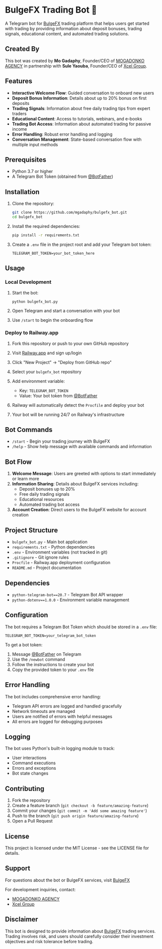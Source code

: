 # BulgeFX Trading Bot 🚀

A Telegram bot for [BulgeFX](https://bulgefx.com/) trading platform that helps users get started with trading by providing information about deposit bonuses, trading signals, educational content, and automated trading solutions.

## Created By

This bot was created by **Mo Gadaphy**, Founder/CEO of [MOGADONKO AGENCY](https://mogadonko.com/) in partnership with **Sule Yaouba**, Founder/CEO of [Xcel Group](https://xcelgroup.ltd/).

## Features

- **Interactive Welcome Flow**: Guided conversation to onboard new users
- **Deposit Bonus Information**: Details about up to 20% bonus on first deposits
- **Trading Signals**: Information about free daily trading tips from expert traders
- **Educational Content**: Access to tutorials, webinars, and e-books
- **Trading Bot Access**: Information about automated trading for passive income
- **Error Handling**: Robust error handling and logging
- **Conversation Management**: State-based conversation flow with multiple input methods

## Prerequisites

- Python 3.7 or higher
- A Telegram Bot Token (obtained from [@BotFather](https://t.me/botfather))

## Installation

1. Clone the repository:
   ```bash
   git clone https://github.com/mgadaphy/bulgefx_bot.git
   cd bulgefx_bot
   ```

2. Install the required dependencies:
   ```bash
   pip install -r requirements.txt
   ```

3. Create a `.env` file in the project root and add your Telegram bot token:
   ```
   TELEGRAM_BOT_TOKEN=your_bot_token_here
   ```

## Usage

### Local Development

1. Start the bot:
   ```bash
   python bulgefx_bot.py
   ```

2. Open Telegram and start a conversation with your bot

3. Use `/start` to begin the onboarding flow

### Deploy to Railway.app

1. Fork this repository or push to your own GitHub repository

2. Visit [Railway.app](https://railway.app/) and sign up/login

3. Click "New Project" → "Deploy from GitHub repo"

4. Select your `bulgefx_bot` repository

5. Add environment variable:
   - Key: `TELEGRAM_BOT_TOKEN`
   - Value: Your bot token from [@BotFather](https://t.me/botfather)

6. Railway will automatically detect the `Procfile` and deploy your bot

7. Your bot will be running 24/7 on Railway's infrastructure

## Bot Commands

- `/start` - Begin your trading journey with BulgeFX
- `/help` - Show help message with available commands and information

## Bot Flow

1. **Welcome Message**: Users are greeted with options to start immediately or learn more
2. **Information Sharing**: Details about BulgeFX services including:
   - Deposit bonuses up to 20%
   - Free daily trading signals
   - Educational resources
   - Automated trading bot access
3. **Account Creation**: Direct users to the BulgeFX website for account creation

## Project Structure

- `bulgefx_bot.py` - Main bot application
- `requirements.txt` - Python dependencies
- `.env` - Environment variables (not tracked in git)
- `.gitignore` - Git ignore rules
- `Procfile` - Railway.app deployment configuration
- `README.md` - Project documentation

## Dependencies

- `python-telegram-bot==20.7` - Telegram Bot API wrapper
- `python-dotenv==1.0.0` - Environment variable management

## Configuration

The bot requires a Telegram Bot Token which should be stored in a `.env` file:

```
TELEGRAM_BOT_TOKEN=your_telegram_bot_token
```

To get a bot token:
1. Message [@BotFather](https://t.me/botfather) on Telegram
2. Use the `/newbot` command
3. Follow the instructions to create your bot
4. Copy the provided token to your `.env` file

## Error Handling

The bot includes comprehensive error handling:
- Telegram API errors are logged and handled gracefully
- Network timeouts are managed
- Users are notified of errors with helpful messages
- All errors are logged for debugging purposes

## Logging

The bot uses Python's built-in logging module to track:
- User interactions
- Command executions
- Errors and exceptions
- Bot state changes

## Contributing

1. Fork the repository
2. Create a feature branch (`git checkout -b feature/amazing-feature`)
3. Commit your changes (`git commit -m 'Add some amazing feature'`)
4. Push to the branch (`git push origin feature/amazing-feature`)
5. Open a Pull Request

## License

This project is licensed under the MIT License - see the LICENSE file for details.

## Support

For questions about the bot or BulgeFX services, visit [BulgeFX](https://bulgefx.com/)

For development inquiries, contact:
- [MOGADONKO AGENCY](https://mogadonko.com/)
- [Xcel Group](https://xcelgroup.ltd/)

## Disclaimer

This bot is designed to provide information about [BulgeFX](https://bulgefx.com/) trading services. Trading involves risk, and users should carefully consider their investment objectives and risk tolerance before trading.